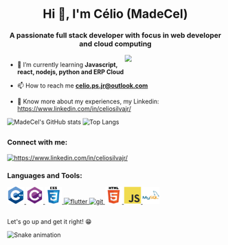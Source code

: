 <h1 align="center">Hi 👋, I'm Célio (MadeCel)</h1>
<h3 align="center">A passionate full stack developer with focus in web developer and cloud computing</h3>
<img align='right' src="https://media.giphy.com/media/M9gbBd9nbDrOTu1Mqx/giphy.gif" width="230">

##

- 🌱 I’m currently learning **Javascript, react, nodejs, python and ERP Cloud**

- 📫 How to reach me **celio.ps.jr@outlook.com**

- 📄 Know more about my experiences, my Linkedin: https://www.linkedin.com/in/celiosilvajr/

![MadeCel's GitHub stats](https://github-readme-stats.vercel.app/api?username=MadeCel&show_icons=true&theme=dark)
![Top Langs](https://github-readme-stats.vercel.app/api/top-langs/?username=MadeCel&show_icons=true&theme=dark)

##

<h3 align="left">Connect with me:</h3>
<p align="left">
<a href="https://linkedin.com/in/https://www.linkedin.com/in/celiosilvajr/" target="blank"><img align="center" src="https://raw.githubusercontent.com/rahuldkjain/github-profile-readme-generator/master/src/images/icons/Social/linked-in-alt.svg" alt="https://www.linkedin.com/in/celiosilvajr/" height="30" width="40" /></a>
</p>

<h3 align="left">Languages and Tools:</h3>
<p align="left"> <a href="https://www.w3schools.com/cpp/" target="_blank" rel="noreferrer"> <img src="https://raw.githubusercontent.com/devicons/devicon/master/icons/cplusplus/cplusplus-original.svg" alt="cplusplus" width="40" height="40"/> </a> <a href="https://www.w3schools.com/cs/" target="_blank" rel="noreferrer"> <img src="https://raw.githubusercontent.com/devicons/devicon/master/icons/csharp/csharp-original.svg" alt="csharp" width="40" height="40"/> </a> <a href="https://www.w3schools.com/css/" target="_blank" rel="noreferrer"> <img src="https://raw.githubusercontent.com/devicons/devicon/master/icons/css3/css3-original-wordmark.svg" alt="css3" width="40" height="40"/> </a> <a href="https://flutter.dev" target="_blank" rel="noreferrer"> <img src="https://www.vectorlogo.zone/logos/flutterio/flutterio-icon.svg" alt="flutter" width="40" height="40"/> </a> <a href="https://git-scm.com/" target="_blank" rel="noreferrer"> <img src="https://www.vectorlogo.zone/logos/git-scm/git-scm-icon.svg" alt="git" width="40" height="40"/> </a> <a href="https://www.w3.org/html/" target="_blank" rel="noreferrer"> <img src="https://raw.githubusercontent.com/devicons/devicon/master/icons/html5/html5-original-wordmark.svg" alt="html5" width="40" height="40"/> </a> <a href="https://developer.mozilla.org/en-US/docs/Web/JavaScript" target="_blank" rel="noreferrer"> <img src="https://raw.githubusercontent.com/devicons/devicon/master/icons/javascript/javascript-original.svg" alt="javascript" width="40" height="40"/> </a> <a href="https://www.mysql.com/" target="_blank" rel="noreferrer"> <img src="https://raw.githubusercontent.com/devicons/devicon/master/icons/mysql/mysql-original-wordmark.svg" alt="mysql" width="40" height="40"/> </a> <a src="https://raw.githubusercontent.com/devicons/devicon/master/icons/oracle/oracle-original.svg" alt="oracle" width="40" height="40"/> </a> <a 
                                                            
##

##

<p>Let's go up and get it right!  😁 </p>

![Snake animation](https://github.com/MadeCel/MadeCel/blob/output/github-contribution-grid-snake.svg)
